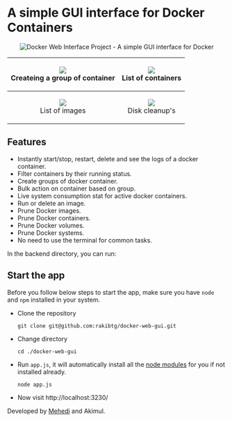 # A simple GUI interface for Docker Containers

<p align="center">
  <img src="https://i.imgur.com/z95AFEC.png" alt="Docker Web Interface Project - A simple GUI interface for Docker" title="Docker Web Interface Project - A simple GUI interface for Docker">
</p>

| <p align="center"><img src="https://i.imgur.com/J2NIzEN.png"/><br/>Createing a group of container</p> | <p align="center"><img src="https://i.imgur.com/ug2hHo2.png"/><br/>List of containers</p> |
|------|--------------|
| <p align="center"><img src="https://i.imgur.com/HuUNz6h.png"/><br/>List of images</p> | <p align="center"><img src="https://i.imgur.com/s3CHjcQ.png"/><br/>Disk cleanup's</p> |


## Features
- Instantly start/stop, restart, delete and see the logs of a docker container.
- Filter containers by their running status.
- Create groups of docker container.
- Bulk action on container based on group.
- Live system consumption stat for active docker containers.
- Run or delete an image.
- Prune Docker images.
- Prune Docker containers.
- Prune Docker volumes.
- Prune Docker systems.
- No need to use the terminal for common tasks.

In the backend directory, you can run:

## Start the app
Before you follow below steps to start the app, make sure you have `node` and `npm` installed in your system.
- Clone the repository
  ```
  git clone git@github.com:rakibtg/docker-web-gui.git
  ```
- Change directory
  ```
  cd ./docker-web-gui
  ````
- Run `app.js`, it will automatically install all the [node modules](https://github.com/rakibtg/docker-web-gui/blob/master/backend/package.json) for you if not installed already.
  ```
  node app.js
  ```
- Now visit http://localhost:3230/

Developed by [Mehedi](https://twitter.com/rakibtg) and Akimul.
